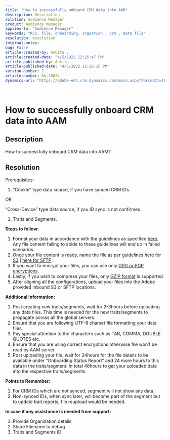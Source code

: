 ```yaml
---
title: "How to successfully onboard CRM data into AAM"
description: Description
solution: Audience Manager
product: Audience Manager
applies-to: "Audience Manager"
keywords: "KCS, file, onboarding, ingestion , crm , data file"
resolution: Resolution
internal-notes: 
bug: False
article-created-by: Ankita .
article-created-date: "4/5/2022 12:25:47 PM"
article-published-by: Ankita .
article-published-date: "4/5/2022 12:26:15 PM"
version-number: 2
article-number: KA-19074
dynamics-url: "https://adobe-ent.crm.dynamics.com/main.aspx?forceUCI=1&pagetype=entityrecord&etn=knowledgearticle&id=3464e380-dbb4-ec11-983f-000d3a5d0e57"

---
```

# How to successfully onboard CRM data into AAM

## Description

How to successfully onboard CRM data into AAM?

## Resolution


Prerequisites:

1. “Cookie” type data source, if you have synced CRM IDs.


OR

“Cross-Device” type data source, if you ID sync is not confirmed.

1. Traits and Segments.


<b>Steps to follow:</b>

1. Format your data in accordance with the guidelines as specified [here](https://experienceleague.adobe.com/docs/audience-manager/user-guide/implementation-integration-guides/sending-audience-data/batch-data-transfer-process/inbound-file-contents.html?lang=en). Any file content failing to abide to these guidelines will end up in failed scenarios.
2. Once your file content is ready, name the file as per guidelines [here for S3](https://experienceleague.adobe.com/docs/audience-manager/user-guide/implementation-integration-guides/sending-audience-data/batch-data-transfer-process/inbound-s3-filenames.html?lang=en) | [here for SFTP](https://experienceleague.adobe.com/docs/audience-manager/user-guide/implementation-integration-guides/sending-audience-data/batch-data-transfer-process/inbound-ftp-filenames.html?lang=en) .
3. If you want to encrypt your files, you can use only [GPG or PGP encryptions](https://experienceleague.adobe.com/docs/audience-manager/user-guide/implementation-integration-guides/sending-audience-data/batch-data-transfer-process/inbound-file-encryption.html?lang=en).
4. Lastly, if you wish to compress your files, only [GZIP format](https://experienceleague.adobe.com/docs/audience-manager/user-guide/implementation-integration-guides/sending-audience-data/batch-data-transfer-process/inbound-file-compression.html?lang=en) is supported.
5. After aligning all the configurations, upload your files into the Adobe provided Inbound S3 or SFTP locations.


<b>Additional Information:</b>

1. Post creating new traits/segments, wait for 2-3hours before uploading any data files. This time is needed for the new traits/segments to propagate across all the global servers.
2. Ensure that you are following UTF-8 charset file formatting your data files.
3. Pay special attention to the characters such as TAB, COMMA, DOUBLE QUOTES etc.
4. Ensure that you are using correct encryptions otherwise file won’t be read by AAM server.
5. Post uploading your file, wait for 24hours for the file details to be available under “Onboarding Status Report” and 24 more hours to this data in the traits/segment. In total 48hours to get your uploaded data into the respective traits/segments.


<b>Points to Remember:</b>

1. For CRM IDs which are not synced, segment will not show any data.
2. Non-synced IDs, when sync later, will become part of the segment but to update trait reports, file reupload would be needed.


<b>In case if any assistance is needed from support:</b>

1. Provide Organization details
2. Share Filename to debug
3. Traits and Segments ID

